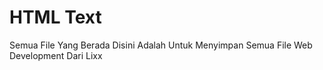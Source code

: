 # HTML Text

Semua File Yang Berada Disini Adalah Untuk Menyimpan Semua File Web Development Dari Lixx
